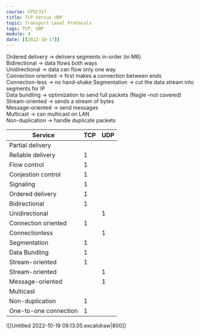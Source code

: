 ```yaml
---
course: CPSC317
title: TCP Versus UDP
topic: Transport Level Protocols
tags: TCP, UDP
module: 4
date: [[2022-10-17]]
---
```


Ordered delivery -> delivers segments in-order (in M6)  
Bidirectional -> data flows both ways  
Unidirectional -> data can flow only one way  
Connection oriented -> first makes a connection between ends  
Connection-less -> no hand-shake
Segmentation -> cut the data stream into segments for IP  
Data bundling -> optimization to send full packets (Nagle –not  covered)  
Stream-oriented -> sends a stream of bytes  
Message-oriented -> send messages  
Multicast -> can multicast on LAN  
Non-duplication -> handle duplicate packets

| Service               | TCP | UDP |
| --------------------- | --- | --- |
| Partial delivery      |     |     |
| Reliable delivery     | 1   |     |
| Flow control          | 1   |     |
| Conjestion control    | 1   |     |
| Signaling             | 1   |     |
| Ordered delivery      | 1   |     |
| Bidirectional         | 1   |     |
| Unidirectional        |     | 1   |
| Connection oriented   | 1   |     |
| Connectionless        |     | 1   |
| Segmentation          | 1   |     |
| Data Bundling         | 1   |     |
| Stream-oriented       | 1   |     |
| Stream-oriented       |     | 1   |
| Message-oriented      |     | 1   |
| Multicast             |     |     |
| Non-duplication       | 1   |     |
| One-to-one connection | 1   |     |

![[Untitled 2022-10-19 09.13.05.excalidraw|800]]